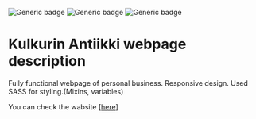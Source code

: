 
![Generic badge](https://img.shields.io/badge/CSS-v.3-green.svg)
![Generic badge](https://img.shields.io/badge/HTML-v.5-blue.svg)
![Generic badge](https://img.shields.io/badge/SASS-v.1.56-pink.svg)

# Kulkurin Antiikki webpage description

Fully functional webpage of personal business.
Responsive design.
Used SASS for styling.(Mixins, variables)

You can check the wabsite [[here](http://kulkurinantiikki.fi)]
